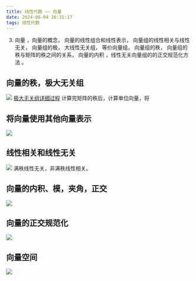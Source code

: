 ```yaml
---
title: 线性代数 —— 向量
date: 2024-06-04 16:31:17
tags: 线性代数
---
```

3. 向量 ，向量的概念， 向量的线性组合和线性表示， 向量组的线性相关与线性无关， 向量组的极， 大线性无关组， 等价向量组， 向量组的秩， 向量组的秩与矩阵的秩之间的关系， 向量的内积 ，线性无关向量组的的正交规范化方法 。

## 向量的秩，极大无关组

![](pic/xxds-xl1.jpg)
[极大无关组详细过程](https://blog.csdn.net/shenliang1985/article/details/114821049)
计算完矩阵的秩后，计算单位向量，将
## 将向量使用其他向量表示

![](pic/xxds-xl2.jpg)

## 线性相关和线性无关
![](pic/xxds-xl3.jpg)
满秩线性无关，非满秩线性相关。

## 向量的内积、模，夹角，正交
![](pic/xxds-xl4.jpg)

## 向量的正交规范化
![](pic/xxds-xl5.jpg)

## 向量空间
![](pic/xxds-xl6.jpg)